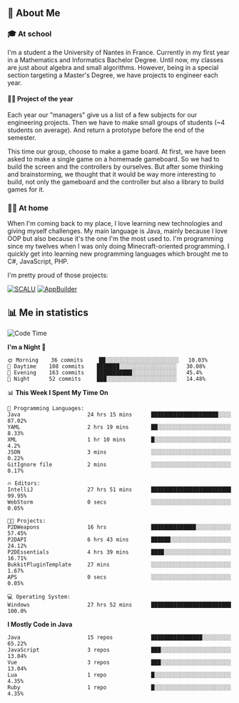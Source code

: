 ## 👀 About Me

### 🎓 At school

I'm a student a the University of Nantes in France. Currently in my first year in a Mathematics and Informatics Bachelor Degree. Until now, my classes are just about algebra and small algorithms. However, being in a special section targeting a Master's Degree, we have projects to engineer each year. 

#### 🔧🔬 Project of the year

Each year our "managers" give us a list of a few subjects for our engineering projects. Then we have to make small groups of students (~4 students on average). And return a prototype before the end of the semester.

This time our group, choose to make a game board. At first, we have been asked to make a single game on a homemade gameboard. So we had to build the screen and the controllers by ourselves. 
But after some thinking and brainstorming, we thought that it would be way more interesting to build, not only the gameboard and the controller but also a library to build games for it.

### 👨‍💻 At home

When I'm coming back to my place, I love learning new technologies and giving myself challenges. My main language is Java, mainly because I love OOP but also because it's the one I'm the most used to. I'm programming since my twelves when I was only doing Minecraft-oriented programming.  I quickly get into learning new programming languages which brought me to C#, JavaScript, PHP. 

I'm pretty proud of those projects:

[![SCALU](https://github-readme-stats.vercel.app/api/pin?username=renardfute&repo=SCALU)](https://github.com/renardfute/scalu)
[![AppBuilder](https://github-readme-stats.vercel.app/api/pin?username=pulsedev2&repo=AppBuilder)](https://github.com/pulsedev2/AppBuilder)

## 📊 Me in statistics
<!--START_SECTION:waka-->
![Code Time](http://img.shields.io/badge/Code%20Time-191%20hrs%2056%20mins-blue)

**I'm a Night 🦉** 

```text
🌞 Morning    36 commits     ██░░░░░░░░░░░░░░░░░░░░░░░   10.03% 
🌆 Daytime    108 commits    ███████░░░░░░░░░░░░░░░░░░   30.08% 
🌃 Evening    163 commits    ███████████░░░░░░░░░░░░░░   45.4% 
🌙 Night      52 commits     ███░░░░░░░░░░░░░░░░░░░░░░   14.48%

```


📊 **This Week I Spent My Time On** 

```text
💬 Programming Languages: 
Java                     24 hrs 15 mins      █████████████████████░░░░   87.02% 
YAML                     2 hrs 19 mins       ██░░░░░░░░░░░░░░░░░░░░░░░   8.33% 
XML                      1 hr 10 mins        █░░░░░░░░░░░░░░░░░░░░░░░░   4.2% 
JSON                     3 mins              ░░░░░░░░░░░░░░░░░░░░░░░░░   0.22% 
GitIgnore file           2 mins              ░░░░░░░░░░░░░░░░░░░░░░░░░   0.17%

🔥 Editors: 
IntelliJ                 27 hrs 51 mins      █████████████████████████   99.95% 
WebStorm                 0 secs              ░░░░░░░░░░░░░░░░░░░░░░░░░   0.05%

🐱‍💻 Projects: 
P2DWeapons               16 hrs              ██████████████░░░░░░░░░░░   57.45% 
P2DAPI                   6 hrs 43 mins       ██████░░░░░░░░░░░░░░░░░░░   24.12% 
P2DEssentials            4 hrs 39 mins       ████░░░░░░░░░░░░░░░░░░░░░   16.71% 
BukkitPluginTemplate     27 mins             ░░░░░░░░░░░░░░░░░░░░░░░░░   1.67% 
APS                      0 secs              ░░░░░░░░░░░░░░░░░░░░░░░░░   0.05%

💻 Operating System: 
Windows                  27 hrs 52 mins      █████████████████████████   100.0%

```

**I Mostly Code in Java** 

```text
Java                     15 repos            ████████████████░░░░░░░░░   65.22% 
JavaScript               3 repos             ███░░░░░░░░░░░░░░░░░░░░░░   13.04% 
Vue                      3 repos             ███░░░░░░░░░░░░░░░░░░░░░░   13.04% 
Lua                      1 repo              █░░░░░░░░░░░░░░░░░░░░░░░░   4.35% 
Ruby                     1 repo              █░░░░░░░░░░░░░░░░░░░░░░░░   4.35%

```



<!--END_SECTION:waka-->
